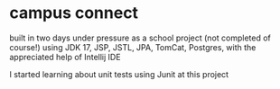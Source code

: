 # campus connect
built in two days under pressure as a school project (not completed of course!) using JDK 17, JSP, JSTL, JPA, TomCat, Postgres, with the appreciated help of Intellij IDE

I started learning about unit tests using Junit at this project
